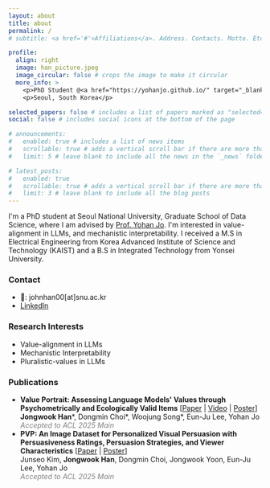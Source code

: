 ```yaml
---
layout: about
title: about
permalink: /
# subtitle: <a href='#'>Affiliations</a>. Address. Contacts. Motto. Etc.

profile:
  align: right
  image: han_picture.jpeg
  image_circular: false # crops the image to make it circular
  more_info: >
    <p>PhD Student @<a href="https://yohanjo.github.io/" target="_blank">HOLI Lab</a></p>
    <p>Seoul, South Korea</p>

selected_papers: false # includes a list of papers marked as "selected={true}"
social: false # includes social icons at the bottom of the page

# announcements:
#   enabled: true # includes a list of news items
#   scrollable: true # adds a vertical scroll bar if there are more than 3 news items
#   limit: 5 # leave blank to include all the news in the `_news` folder

# latest_posts:
#   enabled: true
#   scrollable: true # adds a vertical scroll bar if there are more than 3 new posts items
#   limit: 3 # leave blank to include all the blog posts
---
```

I'm a PhD student at Seoul National University, Graduate School of Data Science, where I am advised by <a href="https://yohanjo.github.io/" target="_blank">Prof. Yohan Jo</a>. I'm interested in value-alignment in LLMs, and mechanistic interpretability. I received a M.S in Electrical Engineering from Korea Advanced Institute of Science and Technology (KAIST) and a B.S in Integrated Technology from Yonsei University.

### Contact
- 📧: johnhan00[at]snu.ac.kr
- <a href="https://www.linkedin.com/in/jongwook-han-05925a167" target="_blank"> LinkedIn</a>

### Research Interests
- Value-alignment in LLMs
- Mechanistic Interpretability
- Pluralistic-values in LLMs

### Publications
- **Value Portrait: Assessing Language Models' Values through Psychometrically and Ecologically Valid Items** [<a href="https://aclanthology.org/2025.acl-long.838/" target="_blank">Paper</a> | <a href="https://drive.google.com/file/d/1gdIEK4bLjP25zelWDT-XyrQJCYaClyDl/view?usp=sharing" target="_blank">Video</a> | <a href="https://drive.google.com/file/d/1uaeVE_ltxdULOdDkvc1leRgn4_rYPX9_/view?usp=drive_link" target="_blank">Poster</a>]<br>
  **Jongwook Han**\*, Dongmin Choi\*, Woojung Song\*, Eun-Ju Lee, Yohan Jo  
  <span style="color: gray; font-style: italic;">Accepted to ACL 2025 Main</span>
- **PVP: An Image Dataset for Personalized Visual Persuasion with Persuasiveness Ratings, Persuasion Strategies, and Viewer Characteristics** [<a href="https://aclanthology.org/2025.acl-long.942/" target="_blank">Paper</a> | <a href="https://drive.google.com/file/d/1UjAlkwR1enSXlGw7vUz-0ByOk482DVEi/view?usp=drive_link" target="_blank">Poster</a>]<br>
  Junseo Kim, **Jongwook Han**, Dongmin Choi, Jongwook Yoon, Eun-Ju Lee, Yohan Jo  
  <span style="color: gray; font-style: italic;">Accepted to ACL 2025 Main</span>

